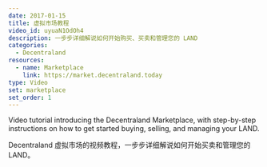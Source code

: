 ```yaml
---
date: 2017-01-15
title: 虚拟市场教程
video_id: uyuaN1OdOh4
description: 一步步详细解说如何开始购买、买卖和管理您的 LAND
categories:
  - Decentraland
resources:
  - name: Marketplace
    link: https://market.decentraland.today
type: Video
set: marketplace
set_order: 1
---
```

Video tutorial introducing the Decentraland Marketplace, with step-by-step instructions on how to get started buying, selling, and managing your LAND.

Decentraland 虚拟市场的视频教程，一步步详细解说如何开始买卖和管理您的 LAND。
